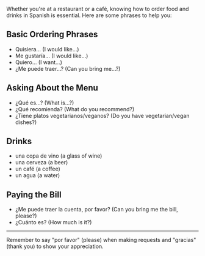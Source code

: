 Whether you're at a restaurant or a café, knowing how to order food and drinks in Spanish is essential. Here are some phrases to help you:

## Basic Ordering Phrases

- Quisiera... (I would like...)
- Me gustaría... (I would like...)
- Quiero... (I want...)
- ¿Me puede traer...? (Can you bring me...?)

## Asking About the Menu

- ¿Qué es...? (What is...?)
- ¿Qué recomienda? (What do you recommend?)
- ¿Tiene platos vegetarianos/veganos? (Do you have vegetarian/vegan dishes?)

## Drinks

- una copa de vino (a glass of wine)
- una cerveza (a beer)
- un café (a coffee)
- un agua (a water)

## Paying the Bill

- ¿Me puede traer la cuenta, por favor? (Can you bring me the bill, please?)
- ¿Cuánto es? (How much is it?)

---

Remember to say "por favor" (please) when making requests and "gracias" (thank you) to show your appreciation.
